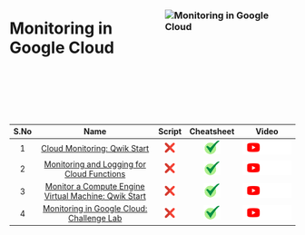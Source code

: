 [cross]: /assets/cross.jpg
[tick]: /assets/tick.jpg

### <img src="https://cdn.qwiklabs.com/s7GqrFeMrvzz%2Bll7n2vKP8bTadKQ5gOvBTkqHTKMcAI%3D" alt="Monitoring in Google Cloud" title="Monitoring in Google Cloud" align="right" height="160" width="230"/>

# Monitoring in Google Cloud

<br>
<br>
<br>
<br>
<br>


| S.No | Name | Script | Cheatsheet | Video |
| :--: | :--: | :----: | :--------: | :---: |
| 1 | [Cloud Monitoring: Qwik Start](https://www.cloudskillsboost.google/course_templates/747/labs/461644) | [![cross][cross]]() | [![tick][tick]](../../Labs/Cheatsheets/GSP089/CHEATSHEET.md) | <a href=""> <picture> <source media="(prefers-color-scheme: dark)" srcset="../../assets/yt-dark.png"> <source media="(prefers-color-scheme: light)" srcset="../../assets/yt-light.png"> <img alt="YouTube logo" src="../../assets/yt-dark.png"></picture> </a> |
| 2 | [Monitoring and Logging for Cloud Functions](https://www.cloudskillsboost.google/course_templates/747/labs/461645) | [![cross][cross]]() | [![tick][tick]](../../Labs/Cheatsheets/GSP092/CHEATSHEET.md) | <a href=""> <picture> <source media="(prefers-color-scheme: dark)" srcset="../../assets/yt-dark.png"> <source media="(prefers-color-scheme: light)" srcset="../../assets/yt-light.png"> <img alt="YouTube logo" src="../../assets/yt-dark.png"></picture> </a> |
| 3 | [Monitor a Compute Engine Virtual Machine: Qwik Start](https://www.cloudskillsboost.google/course_templates/747/labs/461646) | [![cross][cross]]() | [![tick][tick]](../../Labs/Cheatsheets/GSP1108/CHEATSHEET.md) | <a href=""> <picture> <source media="(prefers-color-scheme: dark)" srcset="../../assets/yt-dark.png"> <source media="(prefers-color-scheme: light)" srcset="../../assets/yt-light.png"> <img alt="YouTube logo" src="../../assets/yt-dark.png"></picture> </a> |
| 4 | [Monitoring in Google Cloud: Challenge Lab](https://www.cloudskillsboost.google/course_templates/747/labs/461647) | [![cross][cross]]() | [![tick][tick]](../../Labs/Cheatsheets/ARC115/CHEATSHEET.md) | <a href=""> <picture> <source media="(prefers-color-scheme: dark)" srcset="../../assets/yt-dark.png"> <source media="(prefers-color-scheme: light)" srcset="../../assets/yt-light.png"> <img alt="YouTube logo" src="../../assets/yt-dark.png"></picture> </a> |